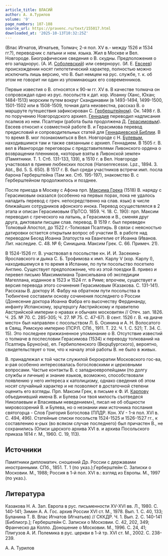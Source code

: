 ```yaml
---
article_title: ВЛАСИЙ
author: А. А.Турилов
volume: '9'
page_numbers: 107-108
source_url: https://pravenc.ru/text/155017.html
downloaded_at: '2025-10-13T10:32:25Z'
---
```


(Влас Игнатов, Игнатьев, Толмач; 2-я пол. XV в.- между 1526 и 1534 гг.?), переводчик с латыни и нем. языка. Жил в Москве и Вел. Новгороде. Биографические сведения о В. скудны. Предположения о его западнорус. (А. И. [Соболевский](https://pravenc.ru/text/Соболевский.html)) или севернорус. (И. Е. [Евсеев](https://pravenc.ru/text/Евсеев.html)) происхождении носят гипотетический характер, полностью можно исключить лишь версию, что В. был немцем на рус. службе, т. к. об этом не говорит ни один из упоминающих его современников.

Первые известия о В. относятся к 90-м гг. XV в. В качестве толмача он сопровождал одно из рус. посольств к дат. кор. Иоанну (Ханс, Юхан; 1484-1513) морским путем вокруг Скандинавии (в 1493-1494, 1499-1500, 1501-1502 или в 1508-1509, точная дата неизвестна, рассказ В. о маршруте путешествия зафиксирован С. [Герберштейном](https://pravenc.ru/text/Герберштейном.html)). Ок. 1498 г. В. по поручению Новгородского архиеп. [Геннадия](https://pravenc.ru/text/Геннадия.html) переводил надписания псалмов из нем. Псалтири (работа была продолжена Д. [Герасимовым](https://pravenc.ru/text/Герасимовым.html)). Евсеев относил к совместной работе В. и Герасимова перевод предисловий и сопроводительных статей для [Геннадиевской Библии](<https://pravenc.ru/text/Геннадиевская Библия.html>). В то время В. мог познакомиться в Вел. Новгороде с Н. [Булевым](https://pravenc.ru/text/Булевым.html), находившимся там и также связанным с архиеп. Геннадием. В 1505 г. В. вел в Ивангороде переговоры с представителями Ливонского ордена о возвращении пленников, «которые взяты в Ливонской земле» (Памятники. Т. 1. Стб. 131-133, 139), в 1510 г. в Вел. Новгороде участвовал в приеме любекских послов (Hansenrecesse. Lpz., 1894. 3. Abt., Bd. 5. S. 650). В 1517 г. В. был среди участников встречи имп. посла барона Герберштейна (Там же. Стб. 195-197), знакомство В. с Герберштейном продолжилось и позднее.

После приезда в Москву с Афона прп. [Максима Грека](<https://pravenc.ru/text/Максим Грек.html>) (1518) В. наряду с Герасимовым оказался (особенно на первых порах, пока не удалось наладить перевод с греч. непосредственно на слав. язык) в числе ближайших сотрудников афонского инока. Перевод осуществлялся в 2 этапа и описан Герасимовым (ПрТСО. 1859. Ч. 18. С. 190): прп. Максим переводил с греческого на латынь, а Герасимов и В., сменяя друг друга, диктовали писцам слав. перевод. В 1519 г. был переведен Толковый Апостол, до 1522 г.-Толковая Псалтирь. В связи с неясностью датировки остается открытым вопрос об участии В. в работе над переводом Бесед Иоанна Златоуста на Евангелие от Иоанна (Иванов. Лит. наследие. С. 48. № 6; Синицына. Максим Грек. С. 66. Примеч. 21).

В 1524-1526 гг. В. участвовал в посольстве кн. И. И. Засекина-Ярославского и дьяка С. Б. Трофимова к имп. Карлу V (кор. Карлу I), находившемуся в то время в Испании, по пути посольство посетило Англию. Существует предположение, что из этой поездки В. привез и перевел письмо Максимилиана Трансильвана об экспедиции Магеллана, изданное в 1523 и 1524 гг. в Риме; впрочем, существует и версия перевода этого сочинения Герасимовым (Казакова. С. 131-141). Рассказы В. доктору И. Фабру на обратном пути посольства в Тюбингене составили основу сочинения последнего о России (Донесение доктора Иоанна Фабра его высочеству Фердинанду, инфанту Испанскому, эрцгерцогу Австрийскому и правителю Австрийской империи о нравах и обычаях московитян // Отеч. зап. 1826. Ч. 25. № 70. С. 285-305; Ч. 27. № 75. С. 47-67). В сент. 1526 г. В. «в диаче место» был направлен с посольством Л. Б. Осинина и А. Н. Волосатого в Свящ. Римскую империю (ПСРЛ. СПб., 1911. Т. 22. Ч. 1. С. 521; Т. 34. С. 15). Это последнее прижизненное упоминание о В. Отсутствие известий о толмаче в послесловии Герасимова (1534) к переводу толкований на Псалтирь Бруно(на), еп. Гербиполенского (Вюрцбургского), вероятно, свидетельствует о том, что к началу этой работы В. не было в живых.

В. принадлежал к той части служилой бюрократии Московского гос-ва, к-рая особенно интересовалась богословскими и церковными вопросами. Частые контакты В. с западноевропейцами (по долгу службы и личные) и знание языков, возможно, способствовали появлению у него интереса к католицизму, однако сведения об этом носят случайный характер и не позволяют в достаточной степени оценить его взгляды. Прп. Максим Грек, в письме к Ф. И. [Карпову](https://pravenc.ru/text/Карпов.html) объединивший имена В. и Булева («и твоя милость съотведеся Николаевым и Власиевым неведением»), писал не об общности мировоззрений В. и Булева, но о незнании ими источника послания святогорца - Слов Григория Богослова (ПЛДР. Кон. XV - 1-я пол. XVI в. С. 494, 496). Статейные списки посольств 1524-1525 и 1526-1527 гг., к составлению к-рых (во всяком случае последнего) был причастен В., не сохранились (Описи царского архива XVI в. и архива Посольского приказа 1614 г. М., 1960. С. 19, 113).

## Источники

Памятники дипломатич. сношений Др. России с державами иностранными. СПб., 1851. Т. 1 (по указ.);Герберштейн С. Записки о Московии. М., 1988; Россия в 1-й пол. XVI в.: взгляд из Европы. М., 1997 (по указ.).

## Литература

Казакова Н. А. Зап. Европа в рус. письменности XV-XVI вв. Л., 1980. С. 140-141; Зимин А. А. Гос. архив России XVI ст. М., 1978. Вып. 1. С. 40, 133; Буланина Т. В. Влас Игнатов (Игнатьев) // СККДР. Ч. 1. Вып. 2. С. 140-141 [Библиогр.]; Герберштейн С. Записки о Московии. С. 42, 202, 349; Франческо да Колло. Доношение о Московии. М., 1996. С. 24, 41; Плигузов А. И. Полемика в рус. церкви в 1-й тр. XVI ст. М., 2002. С. 238-239.

А. А.  Турилов
